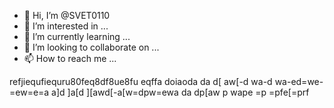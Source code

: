 - 👋 Hi, I’m @SVET0110
- 👀 I’m interested in ...
- 🌱 I’m currently learning ...
- 💞️ I’m looking to collaborate on ...
- 📫 How to reach me ...

<!---
SVET0110/SVET0110 is a ✨ special ✨ repository because its `README.md` (this file) appears on your GitHub profile.
You can click the Preview link to take a look at your changes.
--->
refjiequfiequru80feq8df8ue8fu eqffa
doiaoda
da
d[
aw[-d
wa-d
wa-ed=we-=ew=e=a
a]d
]a[d
][awd[-a[w=dpw=ewa
da
dp[aw
p
wape
=p
=pfe[=prf
